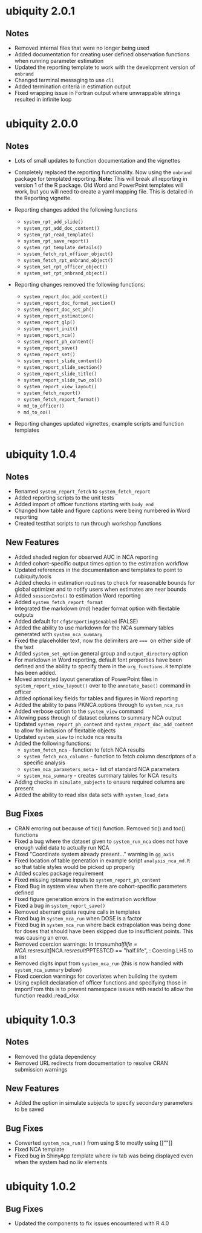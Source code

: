 # ubiquity 2.0.1

## Notes
- Removed internal files that were no longer being used
- Added documentation for creating user defined observation functions when running parameter estimation
- Updated the reporting template to work with the development version of `onbrand`
- Changed terminal messaging to use `cli`
- Added termination criteria in estimation output
- Fixed wrapping issue in Fortran output where unwrappable strings resulted in infinite loop

# ubiquity 2.0.0

## Notes
- Lots of small updates to function documentation and the vignettes

- Completely replaced the reporting functionality. Now using the `onbrand` package for templated reporting.  **Note:** This will break all reporting in  version 1 of the R package. Old Word and PowerPoint templates will work, but you will need to create a yaml mapping file. This is detailed in the Reporting vignette.

- Reporting changes added the following functions
  - `system_rpt_add_slide()`
  - `system_rpt_add_doc_content()`
  - `system_rpt_read_template()`
  - `system_rpt_save_report()`
  - `system_rpt_template_details()`
  - `system_fetch_rpt_officer_object()`
  - `system_fetch_rpt_onbrand_object()`
  - `system_set_rpt_officer_object()`
  - `system_set_rpt_onbrand_object()`

- Reporting changes removed the following functions:
  - `system_report_doc_add_content()`
  - `system_report_doc_format_section()`
  - `system_report_doc_set_ph()`
  - `system_report_estimation()`
  - `system_report_glp()`
  - `system_report_init()`
  - `system_report_nca()`
  - `system_report_ph_content()`
  - `system_report_save()`
  - `system_report_set()`
  - `system_report_slide_content()`
  - `system_report_slide_section()`
  - `system_report_slide_title()`
  - `system_report_slide_two_col()`
  - `system_report_view_layout()`
  - `system_fetch_report()`
  - `system_fetch_report_format()`
  - `md_to_officer()`
  - `md_to_oo()`

- Reporting changes updated vignettes, example scripts and function templates

# ubiquity 1.0.4

## Notes
- Renamed `system_report_fetch` to `system_fetch_report`
- Added reporting scripts to the unit tests
- Added import of officer functions starting with `body_end_`
- Changed how table and figure captions were being numbered in Word reporting
- Created testthat scripts to run through workshop functions

## New Features
- Added shaded region for observed AUC in NCA reporting
- Added cohort-specific output times option to the estimation workflow
- Updated references in the documentation and templates to point to r.ubiquity.tools
- Added checks in estimation routines to check for reasonable bounds for
  global optimizer and to notify users when estimates are near bounds
- Added `sessionInfo()` to estimation Word reporting
- Added `system_fetch_report_format`
- Integrated the markdown (md) header format option with flextable outputs
- Added default for `cfg$reporting$enabled` (FALSE)
- Added the ability to use markdown for the NCA summary tables generated with `system_nca_summary`
- Fixed the placeholder text, now the delimiters are `=== `on either side of the text
- Added `system_set_option` general group and `output_directory` option
- For markdown in Word reporting, default font properties have been defined
  and the ability to specify them in the `org_functions.R` template has been
  added. 
- Moved annotated layout generation of PowerPoint files in
  `system_report_view_layout()` over to the `annotate_base()` command in officer
- Added optional key fields for tables and figures in Word reporting 
- Added the ability to pass PKNCA.options through to `system_nca_run`
- Added verbose option to the `system_view` command
- Allowing pass through of dataset columns to summary NCA output
- Updated `system_report_ph_content` and `system_report_doc_add_content` to allow for inclusion of flextable objects
- Updated `system_view` to include nca results
- Added the following functions: 
  - `system_fetch_nca` - function to fetch NCA results
  - `system_fetch_nca_columns` - function to fetch column descriptors of a specific analysis
  - `system_nca_parameters_meta` - list of standard NCA parameters
  - `system_nca_summary` - creates summary tables for NCA results
- Adding checks in `simulate_subjects` to ensure required columns are present
- Added the ability to read xlsx data sets with `system_load_data`

## Bug Fixes
- CRAN erroring out because of tic() function. Removed tic() and toc()
  functions
- Fixed a bug where the dataset given to `system_run_nca` does not have enough
  valid data to actually run NCA
- Fixed "Coordinate system already present..."  warning in `gg_axis`
- Fixed location of table generation in example script `analysis_nca_md.R` so
  that table styles would be picked up properly
- Added scales package requirement
- Fixed missing rptname inputs to `system_report_ph_content`
- Fixed Bug in system view when there are cohort-specific parameters defined
- Fixed figure generation errors in the estimation workflow
- Fixed a bug in `system_report_save()`
- Removed aberrant gdata require calls in templates
- Fixed bug in `system_nca_run` when DOSE is a factor 
- Fixed bug in `system_nca_run` where back extrapolation was being done for doses that should have been skipped due to insufficient points. This was causing an error.
- Removed coercion warnings: In tmpsum$halflife = NCA.res$result[NCA.res$result$PPTESTCD == "half.life",  : Coercing LHS to a list
- Removed digits input from `system_nca_run` (this is now handled with `system_nca_summary` below)
- Fixed coercion warnings for covariates when building the system
- Using explicit declaration of officer functions and specifying those in importFrom this is to prevent namespace issues with readxl to allow the function readxl::read_xlsx

# ubiquity 1.0.3

## Notes
- Removed the gdata dependency
- Removed URL redirects from documentation to resolve CRAN submission warnings

## New Features
- Added the option in simulate subjects to specify secondary parameters to be
  saved 

## Bug Fixes
- Converted `system_nca_run()` from using $ to mostly using [[""]]
- Fixed NCA template
- Fixed bug in ShinyApp template where iiv tab was being displayed even when
  the system had no iiv elements

# ubiquity 1.0.2

## Bug Fixes
- Updated the components to fix issues encountered with R 4.0

